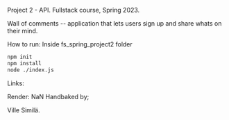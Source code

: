 Project 2 - API.
Fullstack course, Spring 2023.

Wall of comments -- application that lets users sign up and share whats on their mind.

How to run:
Inside fs_spring_project2 folder
```sh
npm init
npm install
node ./index.js
```

Links:

Render: NaN
Handbaked by;

Ville Similä.

